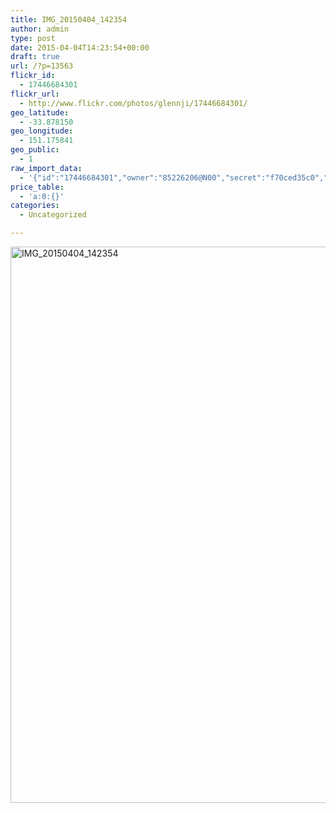```yaml
---
title: IMG_20150404_142354
author: admin
type: post
date: 2015-04-04T14:23:54+00:00
draft: true
url: /?p=13563
flickr_id:
  - 17446684301
flickr_url:
  - http://www.flickr.com/photos/glennji/17446684301/
geo_latitude:
  - -33.878150
geo_longitude:
  - 151.175841
geo_public:
  - 1
raw_import_data:
  - '{"id":"17446684301","owner":"85226206@N00","secret":"f70ced35c0","server":"8714","farm":9,"title":"IMG_20150404_142354","ispublic":0,"isfriend":0,"isfamily":0,"description":{"_content":""},"dateupload":"1431158487","lastupdate":"1431158499","datetaken":"2015-04-04 14:23:54","datetakengranularity":"0","datetakenunknown":"0","ownername":"glennji","tags":"","machine_tags":"","originalsecret":"28b01ca68f","originalformat":"jpg","latitude":"-33.878150","longitude":"151.175841","accuracy":"16","context":0,"place_id":"qRcYmO1QUrMZuclZ","woeid":"1094076","geo_is_family":0,"geo_is_friend":0,"geo_is_contact":0,"geo_is_public":0,"media":"photo","media_status":"ready","url_o":"https://farm9.staticflickr.com/8714/17446684301_28b01ca68f_o.jpg","height_o":"4208","width_o":"3120"}'
price_table:
  - 'a:0:{}'
categories:
  - Uncategorized

---
```

<p class="flickr-image">
  <a href="http://www.flickr.com/photos/glennji/17446684301/" class="flickr-link"><img src="/wp-content/uploads/2015/04/17446684301_28b01ca68f_o-759x1024.jpg" width="660" height="890" alt="IMG_20150404_142354" class="keyring-img" /></a>
</p>
